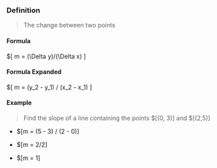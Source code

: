 ### Definition
> The change between two points

#### Formula

$[
m = (\Delta y)/(\Delta x)
]

#### Formula Expanded

$[
m = (y_2 - y_1) / (x_2 - x_1)
]

#### Example

> Find the slope of a line containing the points $[(0, 3)] and $[(2,5)]
	
- $[m = (5 - 3) / (2 - 0)]

- $[m = 2/2]

- $[m = 1]